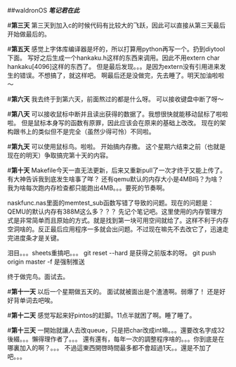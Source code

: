 ##waldronOS
***笔记君在此***

#**第三天**
第三天到加入c的时候代码有比较大的飞跃，因此可以直接从第三天最后开始做最后的。

#**第五天**
感觉上字体库编译器是坏的，所以打算用python再写一个。扔到diytool下面。
写好之后生成一个hankaku.h这样的东西来调用。因此不用extern char hankaku[4096]这样的东西了。
但是最后发现。。。是因为extern没有引用进来发生的错误。不想搞了，就这样吧。
啊最后还是没做完，先去睡了。明天加油啦啦～

#**第六天**
我去终于到第六天，前面熬过的都是什么呀。
可以接收键盘中断了呀～

#**第八天**
可以接收鼠标中断并且读出获得的数据了。我想很快就能移动鼠标了啦啦啦。
但是鼠标本身写的函数有原罪，因此应该会在原来的基础上改改。
现在的架构跟书上的类似但不是完全（虽然少得可怜）不同啦。

#**第九天**
可以使用鼠标鸟。啦啦。
开始搞内存撒。
这个星期六结束之前（也就是现在的明天）争取搞完第十天的内容。

#**第十天**
Makefile今天一直无法更新，后来又重新pull了一次才终于又能上传了。有大神告诉我到底发生啥事了咩？
还有qemu默认的内存大小是4MB吗？为啥？我为啥每次跑内存检查都只能跑出4MB。。。要死的节奏啊。

naskfunc.nas里面的memtest\_sub函数写错了导致的问题。现在的问题是：QEMU的默认内存有388M这么多？？？
先记个笔记吧。这里使用的内存管理方式是非常简单而且原始的方式。就是找到第一块可用空间就给了。这样不利于内存空洞啥的。反正最后应用程序一多就会出问题。不过现在嘛先不去改它了，迅速走完进度条才是关键。

泪目。。。sheets重搞吧。。。
git reset --hard <commit ID>是获得之前版本的呀。
git push origin master -f 是强制推送

终于做完鸟。面试去。

#**第十一天**
以后一个星期做五天的。
面试就被面出是个渣渣啊。弱爆了！
还是好好背单词去吧唉。

#**第十二天**
感觉写起来好pintos的赶脚。11点半就困了啊。睡了睡了。

#**第十三天**
一開始就讓人去改queue，只是把char改成int嘛。。。還要改名字成32後綴。。。懶得理作者了。。。
還有還有，每年一次的調整程序啥的。。。你到底是在哪裏加入的啊？。。。
不過這東西開啓時間最多都不會超過1天。。還是不加了吧。。。
